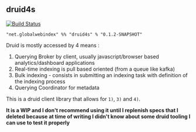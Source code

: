 ## druid4s

[![Build Status](https://travis-ci.org/GlobalWebIndex/druid4s.svg?branch=master)](https://travis-ci.org/GlobalWebIndex/druid4s)

```
"net.globalwebindex" %% "druid4s" % "0.1.2-SNAPSHOT"
```

Druid is mostly accessed by 4 means : 

1. Querying Broker by client, usually javascript/browser based analytics/dashboard applications
2. Real-time indexing is pull based oriented (from a queue like kafka)
3. Bulk indexing - consists in submitting an indexing task with definition of the indexing process
4. Querying Coordinator for metadata

This is a druid client library that allows for `1)`, `3)` and `4)`.

**It is a WIP and I don't recommend using it until I replenish specs that I deleted because at time of writing I didn't know about some druid tooling I can use to test it properly**